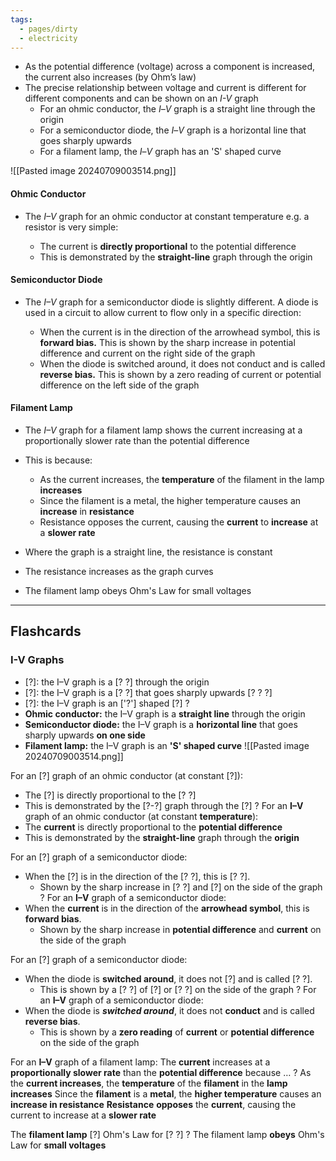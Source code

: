 ```yaml
---
tags:
  - pages/dirty
  - electricity
---
```



- As the potential difference (voltage) across a component is increased, the current also increases (by Ohm’s law)
- The precise relationship between voltage and current is different for different components and can be shown on an _I-V_ graph
    - For an ohmic conductor, the _I_–_V_ graph is a straight line through the origin
    - For a semiconductor diode, the _I_–_V_ graph is a horizontal line that goes sharply upwards
    - For a filament lamp, the _I_–_V_ graph has an 'S' shaped curve

![[Pasted image 20240709003514.png]]

#### Ohmic Conductor

- The _I–V_ graph for an ohmic conductor at constant temperature e.g. a resistor is very simple:
    
    - The current is **directly proportional** to the potential difference
    - This is demonstrated by the **straight-line** graph through the origin
    

#### Semiconductor Diode

- The _I–V_ graph for a semiconductor diode is slightly different. A diode is used in a circuit to allow current to flow only in a specific direction:
    
    - When the current is in the direction of the arrowhead symbol, this is **forward bias.** This is shown by the sharp increase in potential difference and current on the right side of the graph
    - When the diode is switched around, it does not conduct and is called **reverse bias.** This is shown by a zero reading of current or potential difference on the left side of the graph
    

#### Filament Lamp

- The _I–V_ graph for a filament lamp shows the current increasing at a proportionally slower rate than the potential difference
- This is because:
    
    - As the current increases, the **temperature** of the filament in the lamp **increases**
    - Since the filament is a metal, the higher temperature causes an **increase** in **resistance**
    - Resistance opposes the current, causing the **current** to **increase** at a **slower rate**
    
- Where the graph is a straight line, the resistance is constant
- The resistance increases as the graph curves
- The filament lamp obeys Ohm's Law for small voltages

---

## Flashcards

### I-V Graphs

- [?]: the I–V graph is a [? ?] through the origin
- [?]: the I–V graph is a [? ?] that goes sharply upwards [? ? ?]
- [?]: the I–V graph is an ['?'] shaped [?]
?
- **Ohmic conductor:** the I–V graph is a **straight line** through the origin
- **Semiconductor diode:** the I–V graph is a **horizontal line** that goes sharply upwards **on one side**
- **Filament lamp:** the I–V graph is an **'S' shaped curve**
![[Pasted image 20240709003514.png]]
<!--SR:!2024-07-12,3,250-->



For an [?] graph of an ohmic conductor (at constant [?]):
- The [?] is directly proportional to the [? ?]
- This is demonstrated by the [?-?] graph through the [?]
?
For an **I–V** graph of an ohmic conductor (at constant **temperature**):
- The **current** is directly proportional to the **potential difference**
- This is demonstrated by the **straight-line** graph through the **origin**
<!--SR:!2024-07-10,1,230-->



For an [?] graph of a semiconductor diode:
- When the [?] is in the direction of the [? ?], this is [? ?].
	- Shown by the sharp increase in [? ?] and [?] on the side of the graph
?
For an **I–V** graph of a semiconductor diode:
- When the **current** is in the direction of the **arrowhead symbol**, this is **forward bias**.
	- Shown by the sharp increase in **potential difference** and **current** on the side of the graph
<!--SR:!2024-07-10,1,230-->



For an [?] graph of a semiconductor diode:
- When the diode is **switched around**, it does not [?] and is called [? ?].
	- This is shown by a [? ?] of [?] or [? ?] on the side of the graph
?
For an **I–V** graph of a semiconductor diode:
- When the diode is ***switched around***, it does not **conduct** and is called **reverse bias**.
	- This is shown by a **zero reading** of **current** or **potential difference** on the side of the graph
<!--SR:!2024-07-10,1,230-->



For an **I–V** graph of a filament lamp:
The **current** increases at a **proportionally slower rate** than the **potential difference** because $\dots$
?
As the **current increases**, the **temperature** of the **filament** in the **lamp increases**
Since the **filament** is a **metal**, the **higher temperature** causes an **increase in resistance**
**Resistance** **opposes** the **current**, causing the current to increase at a **slower rate**
<!--SR:!2024-07-10,1,230-->



The **filament lamp** [?] Ohm's Law for [? ?]
?
The filament lamp **obeys** Ohm's Law for **small voltages**
<!--SR:!2024-07-12,3,250-->